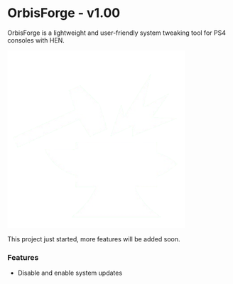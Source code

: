 # OrbisForge - v1.00

OrbisForge is a lightweight and user-friendly system tweaking tool for PS4 consoles with HEN.

<img src="https://github.com/PurpleLUM4/OrbisForge/blob/main/assets/images/anvil.png?raw=true">

This project just started, more features will be added soon.
### Features
- Disable and enable system updates
